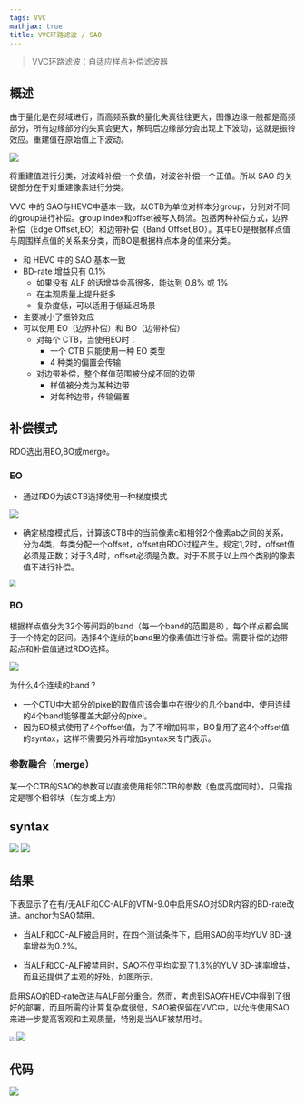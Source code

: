 ```yaml
---
tags: VVC
mathjax: true 
title: VVC环路滤波 / SAO
---
```


> VVC环路滤波：自适应样点补偿滤波器

<!--MORE-->

## 概述

由于量化是在频域进行，而高频系数的量化失真往往更大，图像边缘一般都是高频部分，所有边缘部分的失真会更大，解码后边缘部分会出现上下波动，这就是振铃效应。重建值在原始值上下波动。

<img src="/img/VVC/zhenling.png"  />

将重建值进行分类，对波峰补偿一个负值，对波谷补偿一个正值。所以 SAO 的关键部分在于对重建像素进行分类。

VVC 中的 SAO与HEVC中基本一致，以CTB为单位对样本分group，分别对不同的group进行补偿。group index和offset被写入码流。包括两种补偿方式，边界补偿（Edge Offset,EO）和边带补偿（Band Offset,BO）。其中EO是根据样点值与周围样点值的关系来分类，而BO是根据样点本身的值来分类。

- 和 HEVC 中的 SAO 基本一致
- BD-rate 增益只有 0.1%
  - 如果没有 ALF 的话增益会高很多，能达到 0.8% 或 1%
  - 在主观质量上提升挺多
  - 复杂度低，可以适用于低延迟场景
- 主要减小了振铃效应
- 可以使用 EO（边界补偿）和 BO（边带补偿）
  - 对每个 CTB，当使用EO时：
    - 一个 CTB 只能使用一种 EO 类型
    - 4 种类的偏置会传输
  - 对边带补偿，整个样值范围被分成不同的边带
    - 样值被分类为某种边带
    - 对每种边带，传输偏置

## 补偿模式

RDO选出用EO,BO或merge。

### EO

- 通过RDO为该CTB选择使用一种梯度模式

<img src="/img/VVC/eo-g.png"  />

- 确定梯度模式后，计算该CTB中的当前像素c和相邻2个像素ab之间的关系，分为4类，每类分配一个offset，offset由RDO过程产生。规定1,2时，offset值必须是正数；对于3,4时，offset必须是负数。对于不属于以上四个类别的像素值不进行补偿。

<img src="/img/VVC/eo-classify.png" style="zoom: 67%;" />

### BO

根据样点值分为32个等间距的band（每一个band的范围是8），每个样点都会属于一个特定的区间。选择4个连续的band里的像素值进行补偿。需要补偿的边带起点和补偿值通过RDO选择。

<img src="/img/VVC/BO.png"  />

为什么4个连续的band？

- 一个CTU中大部分的pixel的取值应该会集中在很少的几个band中，使用连续的4个band能够覆盖大部分的pixel。
- 因为EO模式使用了4个offset值，为了不增加码率，BO复用了这4个offset值的syntax，这样不需要另外再增加syntax来专门表示。

### 参数融合（merge）

某一个CTB的SAO的参数可以直接使用相邻CTB的参数（色度亮度同时），只需指定是哪个相邻块（左方或上方）

## syntax

<img src="/img/VVC/sao-syntax.png"  />

<img src="/img/VVC/VQSAO.png"  />

## 结果

下表显示了在有/无ALF和CC-ALF的VTM-9.0中启用SAO对SDR内容的BD-rate改进。anchor为SAO禁用。

- 当ALF和CC-ALF被启用时，在四个测试条件下，启用SAO的平均YUV BD-速率增益为0.2%。

- 当ALF和CC-ALF被禁用时，SAO不仅平均实现了1.3%的YUV BD-速率增益，而且还提供了主观的好处，如图所示。

启用SAO的BD-rate改进与ALF部分重合。然而，考虑到SAO在HEVC中得到了很好的部署，而且所需的计算复杂度很低，SAO被保留在VVC中，以允许使用SAO来进一步提高客观和主观质量，特别是当ALF被禁用时。

<img src="/img/VVC/sao.png" style="zoom: 50%;" />

<img src="/img/VVC/sao2.png" style="zoom:;" />

## 代码

<img src="/img/VVC/codesao.png"  />